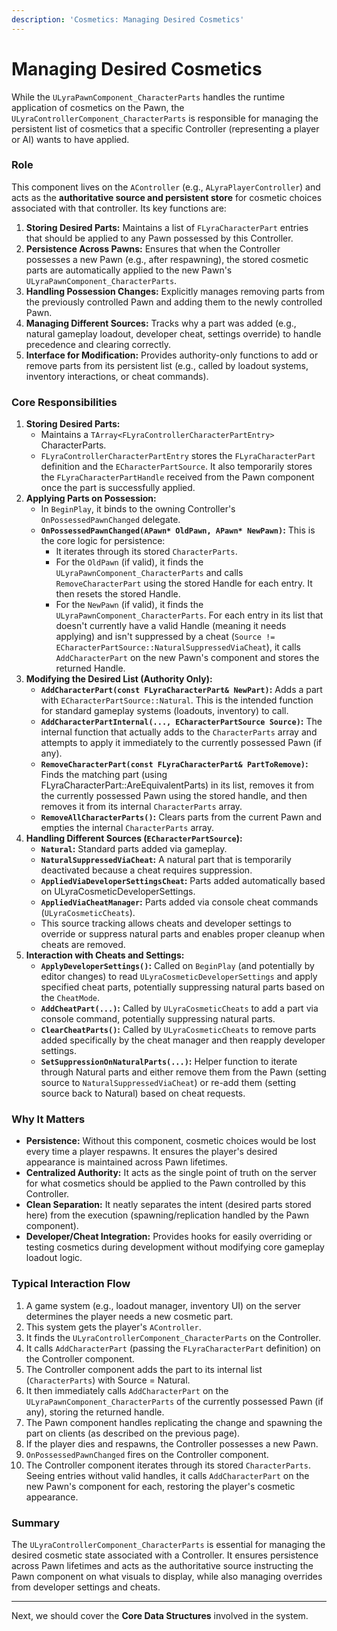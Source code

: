 ```yaml
---
description: 'Cosmetics: Managing Desired Cosmetics'
---
```


# Managing Desired Cosmetics

While the `ULyraPawnComponent_CharacterParts` handles the runtime application of cosmetics on the Pawn, the `ULyraControllerComponent_CharacterParts` is responsible for managing the persistent list of cosmetics that a specific Controller (representing a player or AI) wants to have applied.

### Role

This component lives on the `AController` (e.g., `ALyraPlayerController`) and acts as the **authoritative source and persistent store** for cosmetic choices associated with that controller. Its key functions are:

1. **Storing Desired Parts:** Maintains a list of `FLyraCharacterPart` entries that should be applied to any Pawn possessed by this Controller.
2. **Persistence Across Pawns:** Ensures that when the Controller possesses a new Pawn (e.g., after respawning), the stored cosmetic parts are automatically applied to the new Pawn's `ULyraPawnComponent_CharacterParts`.
3. **Handling Possession Changes:** Explicitly manages removing parts from the previously controlled Pawn and adding them to the newly controlled Pawn.
4. **Managing Different Sources:** Tracks why a part was added (e.g., natural gameplay loadout, developer cheat, settings override) to handle precedence and clearing correctly.
5. **Interface for Modification:** Provides authority-only functions to add or remove parts from its persistent list (e.g., called by loadout systems, inventory interactions, or cheat commands).

### Core Responsibilities

1. **Storing Desired Parts:**
   * Maintains a `TArray<FLyraControllerCharacterPartEntry>` CharacterParts.
   * `FLyraControllerCharacterPartEntry` stores the `FLyraCharacterPart` definition and the `ECharacterPartSource`. It also temporarily stores the `FLyraCharacterPartHandle` received from the Pawn component once the part is successfully applied.
2. **Applying Parts on Possession:**
   * In `BeginPlay`, it binds to the owning Controller's `OnPossessedPawnChanged` delegate.
   * **`OnPossessedPawnChanged(APawn* OldPawn, APawn* NewPawn)`:** This is the core logic for persistence:
     * It iterates through its stored `CharacterParts`.
     * For the `OldPawn` (if valid), it finds the `ULyraPawnComponent_CharacterParts` and calls `RemoveCharacterPart` using the stored Handle for each entry. It then resets the stored Handle.
     * For the `NewPawn` (if valid), it finds the `ULyraPawnComponent_CharacterParts`. For each entry in its list that doesn't currently have a valid Handle (meaning it needs applying) and isn't suppressed by a cheat (`Source != ECharacterPartSource::NaturalSuppressedViaCheat`), it calls `AddCharacterPart` on the new Pawn's component and stores the returned Handle.
3. **Modifying the Desired List (Authority Only):**
   * **`AddCharacterPart(const FLyraCharacterPart& NewPart)`:** Adds a part with `ECharacterPartSource::Natural`. This is the intended function for standard gameplay systems (loadouts, inventory) to call.
   * **`AddCharacterPartInternal(..., ECharacterPartSource Source)`:** The internal function that actually adds to the `CharacterParts` array and attempts to apply it immediately to the currently possessed Pawn (if any).
   * **`RemoveCharacterPart(const FLyraCharacterPart& PartToRemove)`:** Finds the matching part (using FLyraCharacterPart::AreEquivalentParts) in its list, removes it from the currently possessed Pawn using the stored handle, and then removes it from its internal `CharacterParts` array.
   * **`RemoveAllCharacterParts()`:** Clears parts from the current Pawn and empties the internal `CharacterParts` array.
4. **Handling Different Sources (`ECharacterPartSource`):**
   * **`Natural`:** Standard parts added via gameplay.
   * **`NaturalSuppressedViaCheat`:** A natural part that is temporarily deactivated because a cheat requires suppression.
   * **`AppliedViaDeveloperSettingsCheat`:** Parts added automatically based on ULyraCosmeticDeveloperSettings.
   * **`AppliedViaCheatManager`:** Parts added via console cheat commands (`ULyraCosmeticCheats`).
   * This source tracking allows cheats and developer settings to override or suppress natural parts and enables proper cleanup when cheats are removed.
5. **Interaction with Cheats and Settings:**
   * **`ApplyDeveloperSettings()`:** Called on `BeginPlay` (and potentially by editor changes) to read `ULyraCosmeticDeveloperSettings` and apply specified cheat parts, potentially suppressing natural parts based on the `CheatMode`.
   * **`AddCheatPart(...)`:** Called by `ULyraCosmeticCheats` to add a part via console command, potentially suppressing natural parts.
   * **`ClearCheatParts()`:** Called by `ULyraCosmeticCheats` to remove parts added specifically by the cheat manager and then reapply developer settings.
   * **`SetSuppressionOnNaturalParts(...)`:** Helper function to iterate through Natural parts and either remove them from the Pawn (setting source to `NaturalSuppressedViaCheat`) or re-add them (setting source back to Natural) based on cheat requests.

### Why It Matters

* **Persistence:** Without this component, cosmetic choices would be lost every time a player respawns. It ensures the player's desired appearance is maintained across Pawn lifetimes.
* **Centralized Authority:** It acts as the single point of truth on the server for what cosmetics should be applied to the Pawn controlled by this Controller.
* **Clean Separation:** It neatly separates the intent (desired parts stored here) from the execution (spawning/replication handled by the Pawn component).
* **Developer/Cheat Integration:** Provides hooks for easily overriding or testing cosmetics during development without modifying core gameplay loadout logic.

### Typical Interaction Flow

1. A game system (e.g., loadout manager, inventory UI) on the server determines the player needs a new cosmetic part.
2. This system gets the player's `AController`.
3. It finds the `ULyraControllerComponent_CharacterParts` on the Controller.
4. It calls `AddCharacterPart` (passing the `FLyraCharacterPart` definition) on the Controller component.
5. The Controller component adds the part to its internal list (`CharacterParts`) with Source = Natural.
6. It then immediately calls `AddCharacterPart` on the `ULyraPawnComponent_CharacterParts` of the currently possessed Pawn (if any), storing the returned handle.
7. The Pawn component handles replicating the change and spawning the part on clients (as described on the previous page).
8. If the player dies and respawns, the Controller possesses a new Pawn.
9. `OnPossessedPawnChanged` fires on the Controller component.
10. The Controller component iterates through its stored `CharacterParts`. Seeing entries without valid handles, it calls `AddCharacterPart` on the new Pawn's component for each, restoring the player's cosmetic appearance.

### Summary

The `ULyraControllerComponent_CharacterParts` is essential for managing the desired cosmetic state associated with a Controller. It ensures persistence across Pawn lifetimes and acts as the authoritative source instructing the Pawn component on what visuals to display, while also managing overrides from developer settings and cheats.

***

Next, we should cover the **Core Data Structures** involved in the system.
